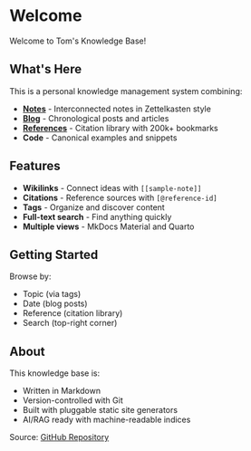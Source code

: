 # Welcome

Welcome to Tom's Knowledge Base!

## What's Here

This is a personal knowledge management system combining:

- **[Notes](notes/index.md)** - Interconnected notes in Zettelkasten style
- **[Blog](notes/blog/index.md)** - Chronological posts and articles
- **[References](references/index.md)** - Citation library with 200k+ bookmarks
- **Code** - Canonical examples and snippets

## Features

- **Wikilinks** - Connect ideas with `[[sample-note]]`
- **Citations** - Reference sources with `[@reference-id]`
- **Tags** - Organize and discover content
- **Full-text search** - Find anything quickly
- **Multiple views** - MkDocs Material and Quarto

## Getting Started

Browse by:
- Topic (via tags)
- Date (blog posts)
- Reference (citation library)
- Search (top-right corner)

## About

This knowledge base is:
- Written in Markdown
- Version-controlled with Git
- Built with pluggable static site generators
- AI/RAG ready with machine-readable indices

Source: [GitHub Repository](https://github.com/tommcd/notes)
